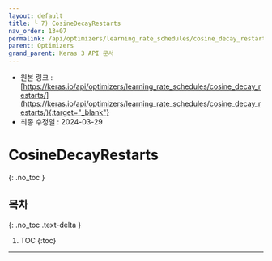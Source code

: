 ```yaml
---
layout: default
title: └ 7) CosineDecayRestarts
nav_order: 13+07
permalink: /api/optimizers/learning_rate_schedules/cosine_decay_restarts/
parent: Optimizers
grand_parent: Keras 3 API 문서
---
```


* 원본 링크 : [https://keras.io/api/optimizers/learning_rate_schedules/cosine_decay_restarts/](https://keras.io/api/optimizers/learning_rate_schedules/cosine_decay_restarts/){:target="_blank"}
* 최종 수정일 : 2024-03-29

# CosineDecayRestarts
{: .no_toc }

## 목차
{: .no_toc .text-delta }

1. TOC
{:toc}

---
